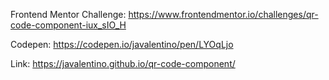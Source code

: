 Frontend Mentor Challenge: https://www.frontendmentor.io/challenges/qr-code-component-iux_sIO_H

Codepen: https://codepen.io/javalentino/pen/LYOqLjo

Link: https://javalentino.github.io/qr-code-component/
